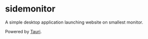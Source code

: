 # sidemonitor

A simple desktop application launching website on smallest monitor.

Powered by [Tauri](https://tauri.app/).
